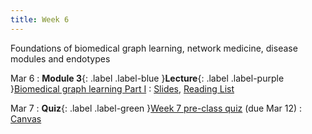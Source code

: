 ```yaml
---
title: Week 6
---
```


Foundations of biomedical graph learning, network medicine, disease modules and endotypes

Mar 6
: **Module 3**{: .label .label-blue }**Lecture**{: .label .label-purple }[Biomedical graph learning Part I](/BMI702/lectures/module3/week06)
  : [Slides](#), [Reading List](/BMI702/lectures/module3/week06)

Mar 7
: **Quiz**{: .label .label-green }[Week 7 pre-class quiz](#) (due Mar 12)
  : [Canvas](https://canvas.harvard.edu/courses/117878)
